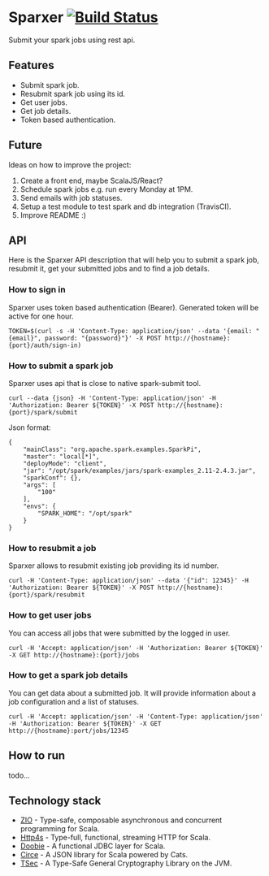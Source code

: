 Sparxer [![Build Status][build-badge]][build-link]
==============
Submit your spark jobs using rest api.

## Features
- Submit spark job.
- Resubmit spark job using its id.
- Get user jobs.
- Get job details.
- Token based authentication.

## Future
Ideas on how to improve the project:

1. Create a front end, maybe ScalaJS/React?
2. Schedule spark jobs e.g. run every Monday at 1PM.
3. Send emails with job statuses.
4. Setup a test module to test spark and db integration (TravisCI).
5. Improve README :)

## API
Here is the Sparxer API description that will help you to submit a spark job, resubmit it, get your submitted jobs and to find a job details.

### How to sign in
Sparxer uses token based authentication (Bearer). Generated token will be active for one hour.

```
TOKEN=$(curl -s -H 'Content-Type: application/json' --data '{email: "{email}", password: "{password}"}' -X POST http://{hostname}:{port}/auth/sign-in)
```

### How to submit a spark job
Sparxer uses api that is close to native spark-submit tool.

```
curl --data {json} -H 'Content-Type: application/json' -H 'Authorization: Bearer ${TOKEN}' -X POST http://{hostname}:{port}/spark/submit
```

Json format:
```
{
    "mainClass": "org.apache.spark.examples.SparkPi",
    "master": "local[*]",
    "deployMode": "client",
    "jar": "/opt/spark/examples/jars/spark-examples_2.11-2.4.3.jar",
    "sparkConf": {},
    "args": [
        "100"
    ],
    "envs": {
        "SPARK_HOME": "/opt/spark"
    }
}
```

### How to resubmit a job
Sparxer allows to resubmit existing job providing its id number.

```
curl -H 'Content-Type: application/json' --data '{"id": 12345}' -H 'Authorization: Bearer ${TOKEN}' -X POST http://{hostname}:{port}/spark/resubmit
```

### How to get user jobs
You can access all jobs that were submitted by the logged in user.

```
curl -H 'Accept: application/json' -H 'Authorization: Bearer ${TOKEN}' -X GET http://{hostname}:{port}/jobs
```

### How to get a spark job details
You can get data about a submitted job. It will provide information about a job configuration and a list of statuses.

```
curl -H 'Accept: application/json' -H 'Content-Type: application/json' -H 'Authorization: Bearer ${TOKEN}' -X GET http://{hostname}:port/jobs/12345
```

## How to run
todo...

## Technology stack
- [ZIO](https://zio.dev/) - Type-safe, composable asynchronous and concurrent programming for Scala.
- [Http4s](https://http4s.org/) - Type-full, functional, streaming HTTP for Scala.
- [Doobie](https://tpolecat.github.io/doobie/) - A functional JDBC layer for Scala.
- [Circe](https://circe.github.io/circe/) - A JSON library for Scala powered by Cats.
- [TSec](https://jmcardon.github.io/tsec/) - A Type-Safe General Cryptography Library on the JVM.

[build-badge]: https://travis-ci.org/pgabara/sparxer.svg?branch=master
[build-link]: https://travis-ci.org/pgabara/sparxer